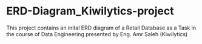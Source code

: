 # ERD-Diagram_Kiwilytics-project
This project contains an inital ERD diagram of a Retail Database as a Task in the course of Data Engineering presented by Eng. Amr Saleh (Kiwilytics)
